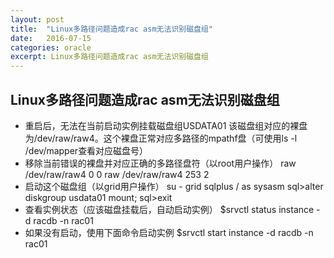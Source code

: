 ```yaml
---
layout: post
title:  "Linux多路径问题造成rac asm无法识别磁盘组"
date:   2016-07-15
categories: oracle
excerpt: Linux多路径问题造成rac asm无法识别磁盘组 
---
```



## Linux多路径问题造成rac asm无法识别磁盘组

* 重启后，无法在当前启动实例挂载磁盘组USDATA01
该磁盘组对应的裸盘为/dev/raw/raw4。这个裸盘正常对应多路径的mpathf盘（可使用ls -l /dev/mapper查看对应磁盘号）
* 移除当前错误的裸盘并对应正确的多路径盘符（以root用户操作）
raw /dev/raw/raw4 0 0
raw /dev/raw/raw4 253 2
* 启动这个磁盘组（以grid用户操作）
su - grid 
sqlplus / as sysasm
sql>alter diskgroup usdata01 mount;
sql>exit
* 查看实例状态（应该磁盘挂载后，自动启动实例）
$srvctl status instance -d racdb -n rac01
* 如果没有启动，使用下面命令启动实例
$srvctl start instance -d racdb -n rac01
